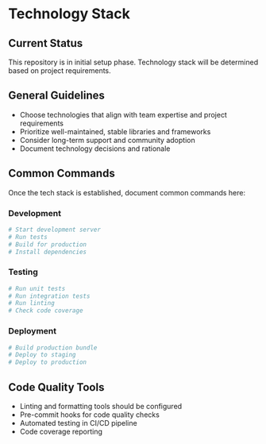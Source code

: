 # Technology Stack

## Current Status
This repository is in initial setup phase. Technology stack will be determined based on project requirements.

## General Guidelines
- Choose technologies that align with team expertise and project requirements
- Prioritize well-maintained, stable libraries and frameworks
- Consider long-term support and community adoption
- Document technology decisions and rationale

## Common Commands
Once the tech stack is established, document common commands here:

### Development
```bash
# Start development server
# Run tests
# Build for production
# Install dependencies
```

### Testing
```bash
# Run unit tests
# Run integration tests
# Run linting
# Check code coverage
```

### Deployment
```bash
# Build production bundle
# Deploy to staging
# Deploy to production
```

## Code Quality Tools
- Linting and formatting tools should be configured
- Pre-commit hooks for code quality checks
- Automated testing in CI/CD pipeline
- Code coverage reporting